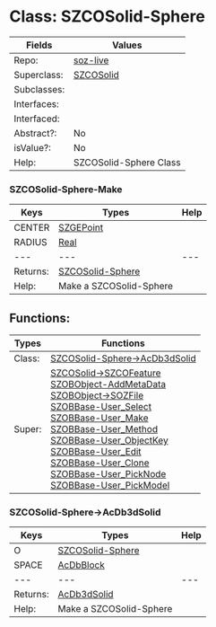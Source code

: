 
# Class:	SZCOSolid-Sphere

| Fields | Values |
| --------- | --------- |
| Repo: | [soz-live](/repos/soz-live.html) |
| Superclass: | [SZCOSolid](SZCOSolid.html) |
| Subclasses: |  |
| Interfaces: |  |
| Interfaced: |  |
| Abstract?: | No |
| isValue?: | No |
| Help: | SZCOSolid-Sphere Class |

### SZCOSolid-Sphere-Make

| Keys | Types | Help |
| --------- | --------- | --------- |
| CENTER | [SZGEPoint](SZGEPoint.html) |  |
| RADIUS | [Real](Real.html) |  |
| --- | --- | --- |
| Returns: | [SZCOSolid-Sphere](SZCOSolid-Sphere.html) |
| Help: | Make a SZCOSolid-Sphere |


## Functions:

| Types | Functions |
| --------- | --------- |
| Class: | [SZCOSolid-Sphere->AcDb3dSolid](#SZCOSolid-Sphere->AcDb3dSolid) |
| Super: | [SZCOSolid->SZCOFeature](SZCOSolid.html) <br> [SZOBObject-AddMetaData](SZOBObject.html) <br> [SZOBObject->SOZFile](SZOBObject.html) <br> [SZOBBase-User_Select](SZOBBase.html) <br> [SZOBBase-User_Make](SZOBBase.html) <br> [SZOBBase-User_Method](SZOBBase.html) <br> [SZOBBase-User_ObjectKey](SZOBBase.html) <br> [SZOBBase-User_Edit](SZOBBase.html) <br> [SZOBBase-User_Clone](SZOBBase.html) <br> [SZOBBase-User_PickNode](SZOBBase.html) <br> [SZOBBase-User_PickModel](SZOBBase.html) |


### SZCOSolid-Sphere->AcDb3dSolid

| Keys | Types | Help |
| --------- | --------- | --------- |
| O | [SZCOSolid-Sphere](SZCOSolid-Sphere.html) |  |
| SPACE | [AcDbBlock](AcDbBlock.html) |  |
| --- | --- | --- |
| Returns: | [AcDb3dSolid](AcDb3dSolid.html) |
| Help: | Make a SZCOSolid-Sphere |

